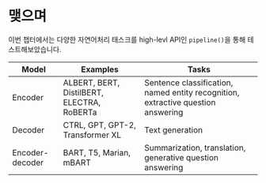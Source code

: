 # 맺으며
이번 챕터에서는 다양한 자연어처리 태스크를 high-levl API인 `pipeline()`을 통해 테스트해보았습니다. 



Model |	Examples |	Tasks
---   |  ---  | ---
Encoder |	ALBERT, BERT, DistilBERT, ELECTRA, RoBERTa	| Sentence classification, named entity recognition, extractive question answering
Decoder |	CTRL, GPT, GPT-2, Transformer XL	| Text generation
Encoder-decoder |	BART, T5, Marian, mBART |	Summarization, translation, generative question answering
